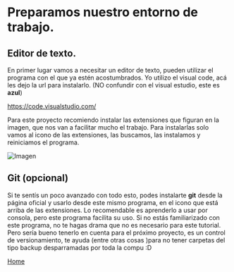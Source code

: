 # Preparamos nuestro entorno de trabajo.

## Editor de texto.
En primer lugar vamos a necesitar un editor de texto, pueden utilizar el programa con el que ya estén acostumbrados.
Yo utilizo el visual code, acá les dejo la url para instalarlo. (NO confundir con el visual estudio, este es **azul**)

https://code.visualstudio.com/

Para este proyecto recomiendo instalar las extensiones que figuran en la imagen, que nos van a facilitar mucho el trabajo. Para instalarlas solo vamos al icono de las extensiones, las buscamos, las instalamos y reiniciamos el programa.

![Imagen](https://fgarciajulia.github.io/mi_primera_pagina/docs/img/captura1.jpg)

## Git (opcional)
Si te sentís un poco avanzado con todo esto, podes instalarte **git** desde la página oficial y usarlo desde este mismo programa, en el icono que está arriba de las extensiones. Lo recomendable es aprenderlo a usar por consola, pero este programa facilita su uso. Si no estás familiarizado con este programa, no te hagas drama que no es necesario para este tutorial. Pero sería bueno tenerlo en cuenta para el próximo proyecto, es un control de versionamiento, te ayuda (entre otras cosas )para no tener carpetas del tipo backup desparramadas por toda la compu :D


[Home](https://fgarciajulia.github.io/docs/mi_primera_pagina/)